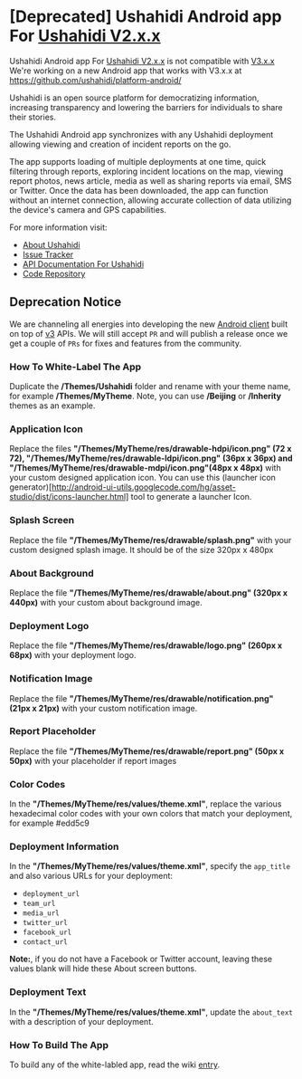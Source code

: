 [Deprecated] Ushahidi Android app For [Ushahidi V2.x.x](https://github.com/ushahidi/Ushahidi_Web)
=================================

Ushahidi Android app For [Ushahidi V2.x.x](https://github.com/ushahidi/Ushahidi_Web) is not compatible with [V3.x.x](https://github.com/ushahidi/platform/) We're working on a new Android app that works with V3.x.x at https://github.com/ushahidi/platform-android/


Ushahidi is an open source platform for democratizing information, increasing transparency and lowering the barriers for individuals to share their stories. 

The Ushahidi Android app synchronizes with any Ushahidi deployment allowing viewing and creation of incident reports on the go. 

The app supports loading of multiple deployments at one time, quick filtering through reports, exploring incident locations on the map, viewing report photos, news article, media as well as sharing reports via email, SMS or Twitter. Once the data has been downloaded, the app can function without an internet connection, allowing accurate collection of data utilizing the device's camera and GPS capabilities.

For more information visit:

* [About Ushahidi](http://www.ushahidi.com)
* [Issue Tracker](https://github.com/ushahidi/Ushahidi_Android/issues)
* [API Documentation For Ushahidi](https://wiki.ushahidi.com/display/WIKI/REST+API)
* [Code Repository](http://github.com/ushahidi/Ushahidi_Android)

Deprecation Notice
------------------

We are channeling all energies into developing the new [Android client](https://github.com/ushahidi/platform-android) built on top of [v3](https://github.com/ushahidi/platform) APIs. We will still accept `PR` and will publish a release once we get a couple of `PRs` for fixes and features from the community. 


### How To White-Label The App ###

Duplicate the **/Themes/Ushahidi** folder and rename with your theme name, for example **/Themes/MyTheme**. Note, you can use **/Beijing** or **/Inherity** themes as an example.

  
### Application Icon ###

Replace the files **"/Themes/MyTheme/res/drawable-hdpi/icon.png" (72 x 72), "/Themes/MyTheme/res/drawable-ldpi/icon.png" (36px x 36px) and "/Themes/MyTheme/res/drawable-mdpi/icon.png"(48px x 48px)** with your custom designed application icon. 
You can use this (launcher icon generator)[http://android-ui-utils.googlecode.com/hg/asset-studio/dist/icons-launcher.html] tool to generate a launcher Icon.


### Splash Screen ###

Replace the file **"/Themes/MyTheme/res/drawable/splash.png"** with your custom designed splash image. It should be of the size 320px x 480px


### About Background ###

Replace the file **"/Themes/MyTheme/res/drawable/about.png" (320px x 440px)** with your custom about background image.


### Deployment Logo ###

Replace the file **"/Themes/MyTheme/res/drawable/logo.png" (260px x 68px)** with your deployment logo.

### Notification Image ###

Replace the file **"/Themes/MyTheme/res/drawable/notification.png" (21px x 21px)** with your custom notification image.

### Report Placeholder ###

Replace the file **"/Themes/MyTheme/res/drawable/report.png" (50px x 50px)** with your placeholder if report images

### Color Codes ###

In the **"/Themes/MyTheme/res/values/theme.xml"**, replace the various hexadecimal color codes with your own colors that match your deployment, for example <color name="table_odd_row_color">#edd5c9</color> 

### Deployment Information ###

In the **"/Themes/MyTheme/res/values/theme.xml"**, specify the `app_title` and also various URLs for your deployment: 
* `deployment_url`
* `team_url` 
* `media_url` 
* `twitter_url` 
* `facebook_url`
* `contact_url` 

**Note:**, if you do not have a Facebook or Twitter account, leaving these values blank will hide these About screen buttons.

### Deployment Text ###
 
In the **"/Themes/MyTheme/res/values/theme.xml"**, update the `about_text` with a description of your deployment.


### How To Build The App ###

To build any of the white-labled app, read the wiki [entry](https://wiki.ushahidi.com/display/WIKI/Build+The+Android+App).

